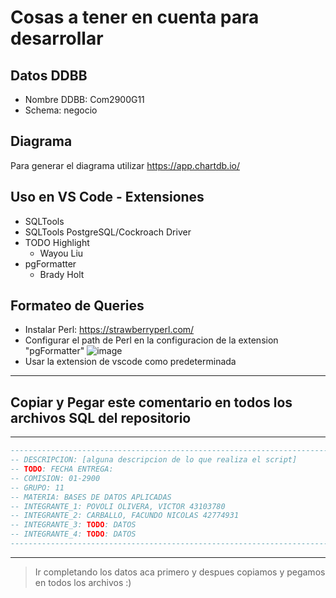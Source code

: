 # Cosas a tener en cuenta para desarrollar
## Datos DDBB
- Nombre DDBB: Com2900G11
- Schema: negocio

## Diagrama
Para generar el diagrama utilizar https://app.chartdb.io/

## Uso en VS Code - Extensiones
- SQLTools
- SQLTools PostgreSQL/Cockroach Driver
- TODO Highlight
  - Wayou Liu
- pgFormatter
  - Brady Holt

## Formateo de Queries
- Instalar Perl: https://strawberryperl.com/
- Configurar el path de Perl en la configuracion de la extension "pgFormatter"
![image](https://github.com/user-attachments/assets/35779350-fcf4-4ae6-98b4-4857b0c36633)
- Usar la extension de vscode como predeterminada

---

## Copiar y Pegar este comentario en todos los archivos SQL del repositorio

---

```sql
---------------------------------------------------------------------------------------------------------------------
-- DESCRIPCION: [alguna descripcion de lo que realiza el script]
-- TODO: FECHA ENTREGA:
-- COMISION: 01-2900
-- GRUPO: 11
-- MATERIA: BASES DE DATOS APLICADAS
-- INTEGRANTE_1: POVOLI OLIVERA, VICTOR 43103780
-- INTEGRANTE_2: CARBALLO, FACUNDO NICOLAS 42774931
-- INTEGRANTE_3: TODO: DATOS
-- INTEGRANTE_4: TODO: DATOS
---------------------------------------------------------------------------------------------------------------------
```

---

> Ir completando los datos aca primero y despues copiamos y pegamos en todos los archivos :)
